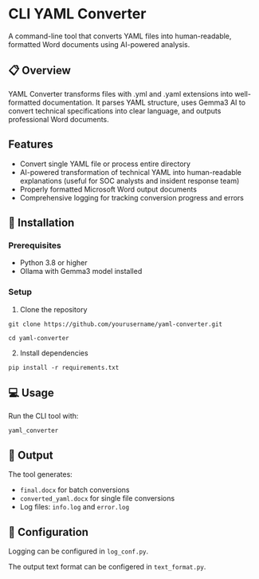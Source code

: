 # CLI YAML Converter
A command-line tool that converts YAML files into human-readable, formatted Word documents using AI-powered analysis.

## 📋 Overview
YAML Converter transforms files with .yml and .yaml extensions into well-formatted documentation. It parses YAML structure, uses Gemma3 AI to convert technical specifications into clear language, and outputs professional Word documents. 

## Features

- Convert single YAML file or process entire directory
- AI-powered transformation of technical YAML into human-readable explanations (useful for SOC analysts and insident response team)
- Properly formatted Microsoft Word output documents
- Comprehensive logging for tracking conversion progress and errors

## 🚀 Installation

### Prerequisites

- Python 3.8 or higher
- Ollama with Gemma3 model installed

### Setup
1. Clone the repository
```
git clone https://github.com/yourusername/yaml-converter.git
```
```
cd yaml-converter
```
2. Install dependencies
```
pip install -r requirements.txt
```
## 💻 Usage

Run the CLI tool with:
```
yaml_converter
```

## 📄 Output

The tool generates:
- `final.docx` for batch conversions
- `converted_yaml.docx` for single file conversions
- Log files: `info.log` and `error.log`

## 🔧 Configuration

Logging can be configured in `log_conf.py`.

The output text format can be configered in `text_format.py`.